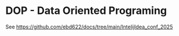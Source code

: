 


# DOP - Data Oriented Programing
See https://github.com/ebd622/docs/tree/main/IntelijIdea_conf_2025
